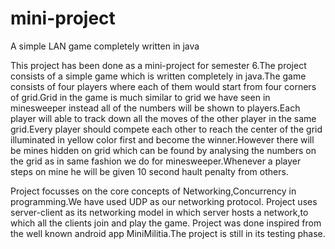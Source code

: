 # mini-project
A simple LAN game completely written in java

This project has been done as a mini-project for semester 6.The project consists of a simple game which is written 
completely in java.The game consists of four players where each of them would start from four corners of grid.Grid in the game is
much similar to grid we have seen in minesweeper instead all of the numbers will be shown to players.Each player will able to track
down all the moves of the other player in the same grid.Every player should compete each other to reach the center of the grid
illuminated in yellow color first and become the winner.However there will be mines hidden on grid which can be found by analysing the numbers on the grid as in same fashion we do for minesweeper.Whenever a player steps on mine he will be given 10 
second hault penalty from others.

Project focusses on the core concepts of Networking,Concurrency in programming.We have used UDP as our networking protocol.
Project uses server-client as its networking model in which server hosts a network,to which all the clients join and play the game.
Project was done inspired from the well known android app MiniMilitia.The project is still in its testing phase.
